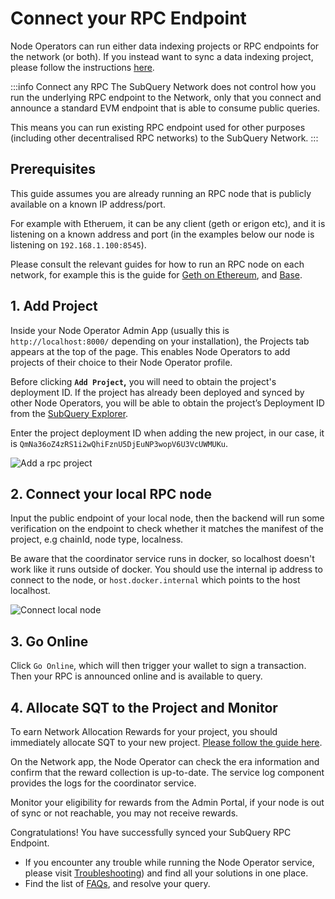 # Connect your RPC Endpoint

Node Operators can run either data indexing projects or RPC endpoints for the network (or both). If you instead want to sync a data indexing project, please follow the instructions [here](../indexers/index-project.md).

:::info Connect any RPC
The SubQuery Network does not control how you run the underlying RPC endpoint to the Network, only that you connect and announce a standard EVM endpoint that is able to consume public queries.

This means you can run existing RPC endpoint used for other purposes (including other decentralised RPC networks) to the SubQuery Network.
:::

## Prerequisites

This guide assumes you are already running an RPC node that is publicly available on a known IP address/port.

For example with Etheruem, it can be any client (geth or erigon etc), and it is listening on a known address and port (in the examples below our node is listening on `192.168.1.100:8545`).

Please consult the relevant guides for how to run an RPC node on each network, for example this is the guide for [Geth on Ethereum](https://geth.ethereum.org/docs/getting-started), and [Base](https://docs.base.org/tutorials/run-a-base-node/).

## 1. Add Project

Inside your Node Operator Admin App (usually this is `http://localhost:8000/` depending on your installation), the Projects tab appears at the top of the page. This enables Node Operators to add projects of their choice to their Node Operator profile.

Before clicking **`Add Project`,** you will need to obtain the project's deployment ID. If the project has already been deployed and synced by other Node Operators, you will be able to obtain the project’s Deployment ID from the [SubQuery Explorer](https://app.subquery.network/explorer/home).

Enter the project deployment ID when adding the new project, in our case, it is `QmNa36oZ4zRS1i2wQhiFznU5DjEuNP3wopV6U3VcUWMUKu`.

![Add a rpc project](/assets/img/network/rpc_project_add.png)

## 2. Connect your local RPC node

Input the public endpoint of your local node, then the backend will run some verification on the endpoint to check whether it matches the manifest of the project, e.g chainId, node type, localness.

Be aware that the coordinator service runs in docker, so localhost doesn't work like it runs outside of docker. You should use the internal ip address to connect to the node, or `host.docker.internal` which points to the host localhost.

![Connect local node](/assets/img/network/rpc_connect_node.png)

## 3. Go Online

Click `Go Online`, which will then trigger your wallet to sign a transaction. Then your RPC is announced online and is available to query.

## 4. Allocate SQT to the Project and Monitor

To earn Network Allocation Rewards for your project, you should immediately allocate SQT to your new project. [Please follow the guide here](../stake.md#allocating-stake).

On the Network app, the Node Operator can check the era information and confirm that the reward collection is up-to-date. The service log component provides the logs for the coordinator service.

Monitor your eligibility for rewards from the Admin Portal, if your node is out of sync or not reachable, you may not receive rewards.

Congratulations! You have successfully synced your SubQuery RPC Endpoint.

- If you encounter any trouble while running the Node Operator service, please visit [Troubleshooting](../setup/troubleshooting.md)) and find all your solutions in one place.
- Find the list of [FAQs](../setup/faq.md), and resolve your query.
